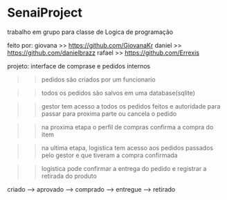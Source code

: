 # SenaiProject

trabalho em grupo para classe de Logica de programação

feito por:
giovana >> https://github.com/GiovanaKr
daniel  >> https://github.com/danielbrazz
rafael  >> https://github.com/Errexis

projeto: interface de comprase e pedidos internos

>>pedidos são criados por um funcionario

>>todos os pedidos são salvos em uma database(sqlite)

>>gestor tem acesso a todos os pedidos feitos e autoridade para passar para proxima parte ou cancela o pedido

>>na proxima etapa o perfil de compras confirma a compra do item

>>na ultima etapa, logistica tem acesso aos pedidos passados pelo gestor e que tiveram a compra confirmada

>>logistica pode confirmar a entrega do pedido e registrar a retirada do produto

criado --> aprovado --> comprado --> entregue --> retirado

